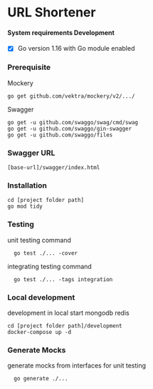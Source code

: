# URL Shortener

#### System requirements Development
- [x]  Go version 1.16 with Go module enabled

### Prerequisite

Mockery
```
go get github.com/vektra/mockery/v2/.../
```
Swagger
```
go get -u github.com/swaggo/swag/cmd/swag
go get -u github.com/swaggo/gin-swagger
go get -u github.com/swaggo/files
```

### Swagger URL
```
[base-url]/swagger/index.html
```

### Installation

```
cd [project folder path]
go mod tidy
```

### Testing 
unit testing command

```
  go test ./... -cover
```

integrating testing command

```
  go test ./... -tags integration
```

### Local development
development in local start mongodb redis

```
cd [project folder path]/development
docker-compose up -d
```

### Generate Mocks

generate mocks from interfaces for unit testing

```
  go generate ./...
```

